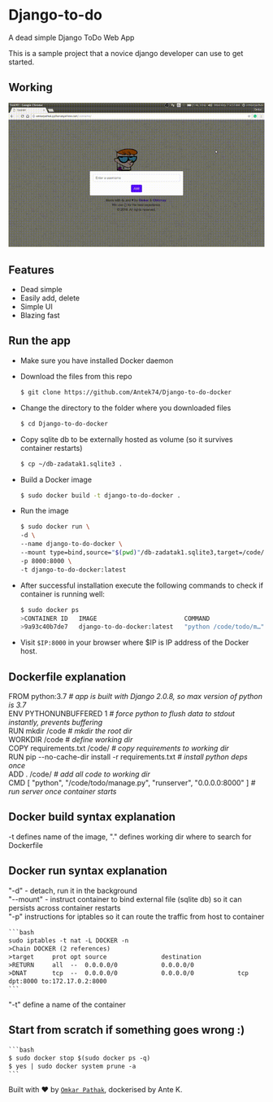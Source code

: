 # Django-to-do
A dead simple Django ToDo Web App

This is a sample project that a novice django developer can use to get started.

## Working

![Django to do](results/django-to-do.gif)

## Features

- Dead simple
- Easily add, delete
- Simple UI
- Blazing fast

## Run the app

- Make sure you have installed Docker daemon

- Download the files from this repo

    ```bash
	$ git clone https://github.com/Antek74/Django-to-do-docker
    ```

- Change the directory to the folder where you downloaded files

    ```bash
	$ cd Django-to-do-docker
    ```

- Copy sqlite db to be externally hosted as volume (so it survives container restarts)

    ```bash
	$ cp ~/db-zadatak1.sqlite3 .
    ```

- Build a Docker image

    ```bash
	$ sudo docker build -t django-to-do-docker .
    ```

- Run the image

    ```bash
	$ sudo docker run \
	-d \
	--name django-to-do-docker \
	--mount type=bind,source="$(pwd)"/db-zadatak1.sqlite3,target=/code/todo/db.sqlite3 \
	-p 8000:8000 \
	-t django-to-do-docker:latest
    ```

- After successful installation execute the following commands to check if container is running well:

    ```bash
	$ sudo docker ps
	>CONTAINER ID   IMAGE                        COMMAND                  CREATED         STATUS         PORTS                    NAMES
	>9a93c40b7de7   django-to-do-docker:latest   "python /code/todo/m…"   8 minutes ago   Up 8 minutes   0.0.0.0:8000->8000/tcp   django-to-do-docker
    ```


- Visit `$IP:8000` in your browser where $IP is IP address of the Docker host.

## Dockerfile explanation

FROM python:3.7 *# app is built with Django 2.0.8, so max version of python is 3.7*  
ENV PYTHONUNBUFFERED 1 *# force python to flush data to stdout instantly, prevents buffering*  
RUN mkdir /code *# mkdir the root dir*  
WORKDIR /code *# define working dir*  
COPY requirements.txt /code/ *# copy requirements to working dir*  
RUN pip --no-cache-dir install -r requirements.txt *# install python deps once*  
ADD . /code/ *# add all code to working dir*  
CMD [ "python", "/code/todo/manage.py", "runserver", "0.0.0.0:8000" ] *# run server once container starts*  

## Docker build syntax explanation

-t defines name of the image, "." defines working dir where to search for Dockerfile

## Docker run syntax explanation

"-d" - detach, run it in the background  
"--mount" - instruct container to bind external file (sqlite db) so it can persists across container restarts  
"-p" instructions for iptables so it can route the traffic from host to container  
    
    ```bash
	sudo iptables -t nat -L DOCKER -n
	>Chain DOCKER (2 references)
	>target     prot opt source               destination         
	>RETURN     all  --  0.0.0.0/0            0.0.0.0/0           
	>DNAT       tcp  --  0.0.0.0/0            0.0.0.0/0            tcp dpt:8000 to:172.17.0.2:8000
    ```

"-t" define a name of the container  

## Start from scratch if something goes wrong :)

    ```bash
	$ sudo docker stop $(sudo docker ps -q)
	$ yes | sudo docker system prune -a
    ```


Built with ♥ by [`Omkar Pathak`](http://www.omkarpathak.in/), dockerised by Ante K.
